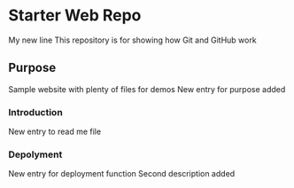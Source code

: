 # Starter Web Repo
My new line
This repository is for showing how Git and GitHub work

## Purpose

Sample website with plenty of files for demos
New entry for purpose added

### Introduction
New entry to read me file

### Depolyment
New entry for deployment function
Second description added
